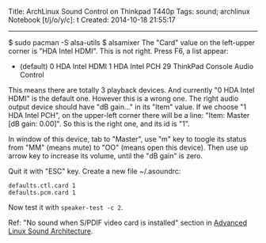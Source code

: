 Title: ArchLinux Sound Control on Thinkpad T440p
Tags: sound; archlinux
Notebook [t/j/o/y/c]: t
Created: 2014-10-18 21:55:17

------

$ sudo pacman -S alsa-utils
$ alsamixer
The "Card" value on the left-upper corner is "HDA Intel HDMI". This is not right.
Press F6, a list appear:
-   (default)
0   HDA Intel HDMI
1   HDA Intel PCH
29  ThinkPad Console Audio Control

This means there are totally 3 playback devices. And currently "0 HDA Intel HDMI" is the default one.
However this is a wrong one. The right audio output device should have "dB gain..." in its "Item" value.
If we choose "1 HDA Intel PCH", on the upper-left corner there will be a line: "Item: Master [dB gain: 0.00]".
So this is the right one, and its id is "1".

In window of this device, tab to "Master", use "m" key to toogle its status from "MM" (means mute) to "OO" (means open this device).
Then use up arrow key to increase its volume, until the "dB gain" is zero.

Quit it with "ESC" key. Create a new file ~/.asoundrc:

    defaults.ctl.card 1
    defaults.pcm.card 1

Now test it with `speaker-test -c 2`.

Ref: "No sound when S/PDIF video card is installed" section in [Advanced Linux Sound Architecture](https://wiki.archlinux.org/index.php/ALSA#Troubleshooting).
